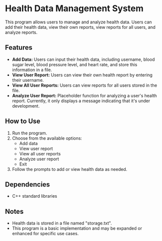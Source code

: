 # Health Data Management System

This program allows users to manage and analyze health data. Users can add their health data, view their own reports, view reports for all users, and analyze reports. 

## Features

- **Add Data:** Users can input their health data, including username, blood sugar level, blood pressure level, and heart rate, and store this information in a file.
- **View User Report:** Users can view their own health report by entering their username.
- **View All User Reports:** Users can view reports for all users stored in the file.
- **Analyze User Report:** Placeholder function for analyzing a user's health report. Currently, it only displays a message indicating that it's under development.

## How to Use

1. Run the program.
2. Choose from the available options:
    - Add data
    - View user report
    - View all user reports
    - Analyze user report
    - Exit
3. Follow the prompts to add or view health data as needed.

## Dependencies

- C++ standard libraries

## Notes

- Health data is stored in a file named "storage.txt".
- This program is a basic implementation and may be expanded or enhanced for specific use cases.
